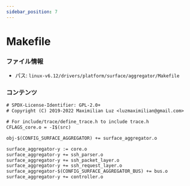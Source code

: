 ```yaml
---
sidebar_position: 7
---
```

# Makefile

### ファイル情報

- パス: `linux-v6.12/drivers/platform/surface/aggregator/Makefile`

### コンテンツ

```txt
# SPDX-License-Identifier: GPL-2.0+
# Copyright (C) 2019-2022 Maximilian Luz <luzmaximilian@gmail.com>

# For include/trace/define_trace.h to include trace.h
CFLAGS_core.o = -I$(src)

obj-$(CONFIG_SURFACE_AGGREGATOR) += surface_aggregator.o

surface_aggregator-y := core.o
surface_aggregator-y += ssh_parser.o
surface_aggregator-y += ssh_packet_layer.o
surface_aggregator-y += ssh_request_layer.o
surface_aggregator-$(CONFIG_SURFACE_AGGREGATOR_BUS) += bus.o
surface_aggregator-y += controller.o

```
